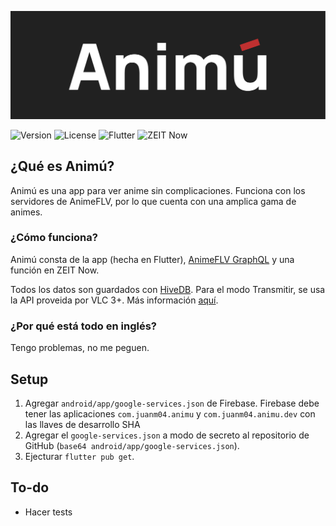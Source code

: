 ![Banner](images/Banner.png)  

![Version](https://img.shields.io/github/v/release/JuanM04/animu?style=flat-square)
![License](https://img.shields.io/github/license/JuanM04/animu?style=flat-square)
![Flutter](https://img.shields.io/static/v1?label=Flutter&message=v1.12&logo=flutter&color=02569B&style=flat-square)
![ZEIT Now](https://img.shields.io/static/v1?label=ZEIT%20Now&message=v2&logo=zeit&color=000000&style=flat-square)

## ¿Qué es Animú?

Animú es una app para ver anime sin complicaciones. Funciona con los servidores de AnimeFLV, por lo que cuenta con una amplica gama de animes.

### ¿Cómo funciona?

Animú consta de la app (hecha en Flutter), [AnimeFLV GraphQL](https://github.com/JuanM04/animeflv-graphql) y una función en ZEIT Now.

Todos los datos son guardados con [HiveDB](https://github.com/hivedb/hive). Para el modo Transmitir, se usa la API proveida por VLC 3+. Más información [aquí](https://wiki.videolan.org/VLC_HTTP_requests/).

### ¿Por qué está todo en inglés?

Tengo problemas, no me peguen.

## Setup

1. Agregar `android/app/google-services.json` de Firebase. Firebase debe tener las aplicaciones `com.juanm04.animu` y `com.juanm04.animu.dev` con las llaves de desarrollo SHA
2. Agregar el `google-services.json` a modo de secreto al repositorio de GitHub (`base64 android/app/google-services.json`).
3. Ejecturar `flutter pub get`.

## To-do

- Hacer tests